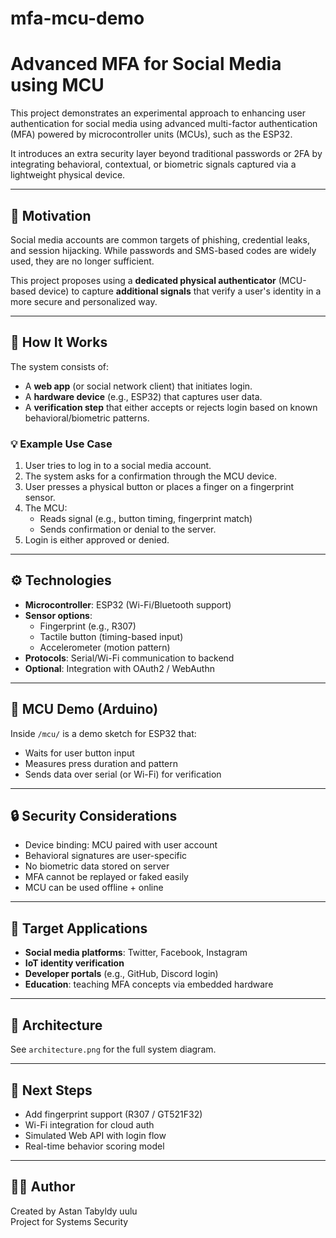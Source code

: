 # mfa-mcu-demo
# Advanced MFA for Social Media using MCU

This project demonstrates an experimental approach to enhancing user authentication for social media using advanced multi-factor authentication (MFA) powered by microcontroller units (MCUs), such as the ESP32.

It introduces an extra security layer beyond traditional passwords or 2FA by integrating behavioral, contextual, or biometric signals captured via a lightweight physical device.

---

## 🔐 Motivation

Social media accounts are common targets of phishing, credential leaks, and session hijacking. While passwords and SMS-based codes are widely used, they are no longer sufficient.

This project proposes using a **dedicated physical authenticator** (MCU-based device) to capture **additional signals** that verify a user's identity in a more secure and personalized way.

---

## 🧠 How It Works

The system consists of:
- A **web app** (or social network client) that initiates login.
- A **hardware device** (e.g., ESP32) that captures user data.
- A **verification step** that either accepts or rejects login based on known behavioral/biometric patterns.

### 💡 Example Use Case

1. User tries to log in to a social media account.
2. The system asks for a confirmation through the MCU device.
3. User presses a physical button or places a finger on a fingerprint sensor.
4. The MCU:
    - Reads signal (e.g., button timing, fingerprint match)
    - Sends confirmation or denial to the server.
5. Login is either approved or denied.

---

## ⚙️ Technologies

- **Microcontroller**: ESP32 (Wi-Fi/Bluetooth support)
- **Sensor options**: 
    - Fingerprint (e.g., R307)
    - Tactile button (timing-based input)
    - Accelerometer (motion pattern)
- **Protocols**: Serial/Wi-Fi communication to backend
- **Optional**: Integration with OAuth2 / WebAuthn

---

## 🔧 MCU Demo (Arduino)

Inside `/mcu/` is a demo sketch for ESP32 that:
- Waits for user button input
- Measures press duration and pattern
- Sends data over serial (or Wi-Fi) for verification

---

## 🔒 Security Considerations

- Device binding: MCU paired with user account
- Behavioral signatures are user-specific
- No biometric data stored on server
- MFA cannot be replayed or faked easily
- MCU can be used offline + online

---

## 🧪 Target Applications

- **Social media platforms**: Twitter, Facebook, Instagram
- **IoT identity verification**
- **Developer portals** (e.g., GitHub, Discord login)
- **Education**: teaching MFA concepts via embedded hardware

---

## 📐 Architecture

See `architecture.png` for the full system diagram.

---

## 🚀 Next Steps

- Add fingerprint support (R307 / GT521F32)
- Wi-Fi integration for cloud auth
- Simulated Web API with login flow
- Real-time behavior scoring model

---

## 🧑‍💻 Author

Created by Astan Tabyldy uulu  
Project for Systems Security
